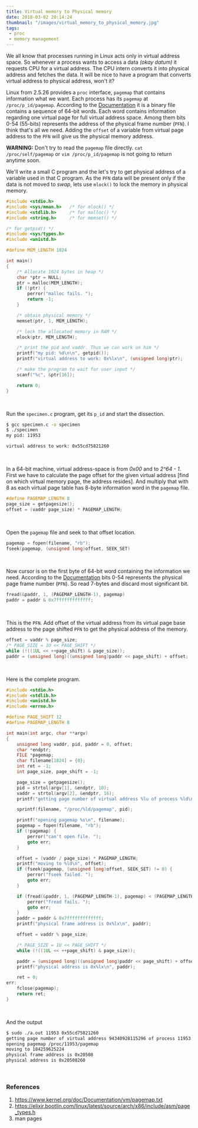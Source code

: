 ```yaml
---
title: Virtual memory to Physical memory
date: 2018-03-02 20:14:24
thumbnail: "/images/virtual_memory_to_physical_memory.jpg"
tags:
 - proc
 - memory management
---
```


We all know that processes running in Linux acts only in virtual address space. So whenever a process wants to access a data *(okay datum)* it requests CPU for a virtual address. The CPU intern converts it into physical address and fetches the data. It will be nice to have a program that converts virtual address to physical address, won't it?

Linux from 2.5.26 provides a `proc` interface, `pagemap` that contains information what we want. Each process has its `pagemap` at `/proc/p_id/pagemap`. According to the [Documentation](https://www.kernel.org/doc/Documentation/vm/pagemap.txt) it is a binary file contains a sequence of 64-bit words. Each word contains information regarding one virtual page for full virtual address space. Among them bits 0-54 (55-bits) represents the address of the physical frame number (`PFN`). I think that's all we need. Adding the `offset` of a variable from virtual page address to the `PFN` will give us the physical memory address.

**WARNING:** Don't try to read the `pagemap` file directly. `cat /proc/self/pagemap` or `vim /proc/p_id/pagemap` is not going to return anytime soon.

We'll write a small C program and the let's try to get physical address of a variable used in that C program. As the `PFN` data will be present only if the data is not moved to *swap*, lets use `mlock()` to lock the memory in physical memory.

``` C
#include <stdio.h>
#include <sys/mman.h> 	/* for mlock() */
#include <stdlib.h>		/* for malloc() */
#include <string.h>		/* for memset() */

/* for getpid() */
#include <sys/types.h>
#include <unistd.h>

#define MEM_LENGTH 1024

int main()
{
	/* Allocate 1024 bytes in heap */
	char *ptr = NULL;
	ptr = malloc(MEM_LENGTH);
	if (!ptr) {
		perror("malloc fails. ");
		return -1;
	}

	/* obtain physical memory */
	memset(ptr, 1, MEM_LENGTH);

	/* lock the allocated memory in RAM */
	mlock(ptr, MEM_LENGTH);

	/* print the pid and vaddr. Thus we can work on him */
	printf("my pid: %d\n\n", getpid());
	printf("virtual address to work: 0x%lx\n", (unsigned long)ptr);

	/* make the program to wait for user input */
	scanf("%c", &ptr[16]);

	return 0;
}
```
<br>


Run the `specimen.c` program, get its `p_id` and start the dissection.

``` sh
$ gcc specimen.c -o specimen
$ ./specimen
my pid: 11953

virtual address to work: 0x55cd75821260


```
<br>


In a 64-bit machine, virtual address-space is from *0x00* and to *2^64 - 1*. First we have to calculate the page offset for the given virtual address [find on which virtual memory page, the address resides]. And multiply that with 8 as each virtual page table has 8-byte information word in the `pagemap` file.

``` C
#define PAGEMAP_LENGTH 8
page_size = getpagesize();
offset = (vaddr page_size) * PAGEMAP_LENGTH;
```
<br>


Open the `pagemap` file and seek to that offset location.

``` C
pagemap = fopen(filename, "rb");
fseek(pagemap, (unsigned long)offset, SEEK_SET)
```
<br>


Now cursor is on the first byte of 64-bit word containing the information we need. According to the [Documentation](https://www.kernel.org/doc/Documentation/vm/pagemap.txt) bits 0-54 represents the physical page frame number (`PFN`). So read 7-bytes and discard most significant bit.

``` C
fread(&paddr, 1, (PAGEMAP_LENGTH-1), pagemap)
paddr = paddr & 0x7fffffffffffff;
```
<br>


This is the `PFN`. Add offset of the virtual address from its virtual page base address to the page shifted `PFN` to get the physical address of the memory.

``` C
offset = vaddr % page_size;
/* PAGE_SIZE = 1U << PAGE_SHIFT */
while (!((1UL << ++page_shift) & page_size));
paddr = (unsigned long)((unsigned long)paddr << page_shift) + offset;
```
<br>


Here is the complete program.

``` C
#include <stdio.h>
#include <stdlib.h>
#include <unistd.h>
#include <errno.h>

#define PAGE_SHIFT 12
#define PAGEMAP_LENGTH 8

int main(int argc, char **argv)
{
	unsigned long vaddr, pid, paddr = 0, offset;
	char *endptr;
	FILE *pagemap;
	char filename[1024] = {0};
	int ret = -1;
	int page_size, page_shift = -1;

	page_size = getpagesize();
	pid = strtol(argv[1], &endptr, 10);
	vaddr = strtol(argv[2], &endptr, 16);
	printf("getting page number of virtual address %lu of process %ld\n",vaddr, pid);

	sprintf(filename, "/proc/%ld/pagemap", pid);

	printf("opening pagemap %s\n", filename);
	pagemap = fopen(filename, "rb");
	if (!pagemap) {
		perror("can't open file. ");
		goto err;
	}

	offset = (vaddr / page_size) * PAGEMAP_LENGTH;
	printf("moving to %ld\n", offset);
	if (fseek(pagemap, (unsigned long)offset, SEEK_SET) != 0) {
		perror("fseek failed. ");
		goto err;
	}

	if (fread(&paddr, 1, (PAGEMAP_LENGTH-1), pagemap) < (PAGEMAP_LENGTH-1)) {
		perror("fread fails. ");
		goto err;
	}
	paddr = paddr & 0x7fffffffffffff;
	printf("physical frame address is 0x%lx\n", paddr);

	offset = vaddr % page_size;

	/* PAGE_SIZE = 1U << PAGE_SHIFT */
	while (!((1UL << ++page_shift) & page_size));

	paddr = (unsigned long)((unsigned long)paddr << page_shift) + offset;
	printf("physical address is 0x%lx\n", paddr);

	ret = 0;
err:
	fclose(pagemap);
	return ret;
}
```
<br>


And the output

``` sh
$ sudo ./a.out 11953 0x55cd75821260
getting page number of virtual address 94340928115296 of process 11953
opening pagemap /proc/11953/pagemap
moving to 184259625224
physical frame address is 0x20508
physical address is 0x20508260
```
<br>

### References
 1. https://www.kernel.org/doc/Documentation/vm/pagemap.txt
 2. https://elixir.bootlin.com/linux/latest/source/arch/x86/include/asm/page_types.h
 3. man pages
